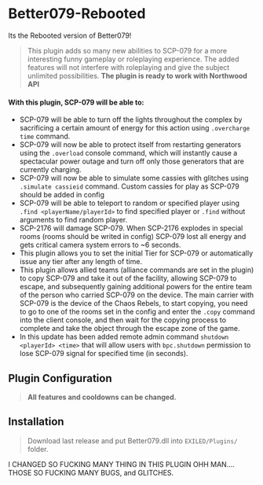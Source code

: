 # Better079-Rebooted
Its the Rebooted version of Better079!

> This plugin adds so many new abilities to SCP-079 for a more interesting funny gameplay or roleplaying experience. The added features will not interfere with roleplaying and give the subject unlimited possibilities. **The plugin is ready to work with Northwood API**
> 
#### With this plugin, SCP-079 will be able to:
- SCP-079 will be able to turn off the lights throughout the complex by sacrificing a certain amount of energy for this action using ``.overcharge time`` command.
- SCP-079 will now be able to protect itself from restarting generators using the ``.overload`` console command, which will instantly cause a spectacular power outage and turn off only those generators that are currently charging.
- SCP-079 will now be able to simulate some cassies with glitches using ``.simulate cassieid`` command. Custom cassies for play as SCP-079 should be added in config
- SCP-079 will be able to teleport to random or specified player using ``.find <playerName/playerId>`` to find specified player or ``.find`` without arguments to find random player.
- SCP-2176 will damage SCP-079. When SCP-2176 explodes in special rooms (rooms should be writed in config) SCP-079 lost all energy and gets critical camera system errors to ~6 seconds.
- This plugin allows you to set the initial Tier for SCP-079 or automatically issue any tier after any length of time.
- This plugin allows allied teams (alliance commands are set in the plugin) to copy SCP-079 and take it out of the facility, allowing SCP-079 to escape, and subsequently gaining additional powers for the entire team of the person who carried SCP-079 on the device. The main carrier with SCP-079 is the device of the Chaos Rebels, to start copying, you need to go to one of the rooms set in the config and enter the ``.copy`` command into the client console, and then wait for the copying process to complete and take the object through the escape zone of the game.
- In this update has been added remote admin command ``shutdown <playerId> <time>`` that will allow users with ``bpc.shutdown`` permission to lose SCP-079 signal for specified time (in seconds).

## Plugin Configuration
> **All features and cooldowns can be changed.**

## Installation
> Download last release and put Better079.dll into ``EXILED/Plugins/`` folder.


I CHANGED SO FUCKING MANY THING IN THIS PLUGIN OHH MAN.... THOSE SO FUCKING MANY BUGS, and GLITCHES.
